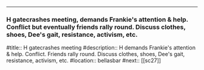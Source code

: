 ---
### H gatecrashes meeting, demands Frankie's attention & help. Conflict but eventually friends rally round. Discuss clothes, shoes, Dee's gait, resistance, activism, etc.

#title:: H gatecrashes meeting
#description:: H demands Frankie's attention & help. Conflict. Friends rally round. Discuss clothes, shoes, Dee's gait, resistance, activism, etc.
#location:: bellasbar
#next:: [[sc27]]

